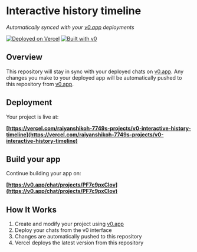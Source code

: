 # Interactive history timeline

*Automatically synced with your [v0.app](https://v0.app) deployments*

[![Deployed on Vercel](https://img.shields.io/badge/Deployed%20on-Vercel-black?style=for-the-badge&logo=vercel)](https://vercel.com/raiyanshikoh-7749s-projects/v0-interactive-history-timeline)
[![Built with v0](https://img.shields.io/badge/Built%20with-v0.app-black?style=for-the-badge)](https://v0.app/chat/projects/PF7c9pxClov)

## Overview

This repository will stay in sync with your deployed chats on [v0.app](https://v0.app).
Any changes you make to your deployed app will be automatically pushed to this repository from [v0.app](https://v0.app).

## Deployment

Your project is live at:

**[https://vercel.com/raiyanshikoh-7749s-projects/v0-interactive-history-timeline](https://vercel.com/raiyanshikoh-7749s-projects/v0-interactive-history-timeline)**

## Build your app

Continue building your app on:

**[https://v0.app/chat/projects/PF7c9pxClov](https://v0.app/chat/projects/PF7c9pxClov)**

## How It Works

1. Create and modify your project using [v0.app](https://v0.app)
2. Deploy your chats from the v0 interface
3. Changes are automatically pushed to this repository
4. Vercel deploys the latest version from this repository